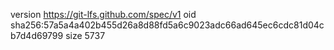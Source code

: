 version https://git-lfs.github.com/spec/v1
oid sha256:57a5a4a402b455d26a8d88fd5a6c9023adc66ad645ec6cdc81d04cb7d4d69799
size 5737
